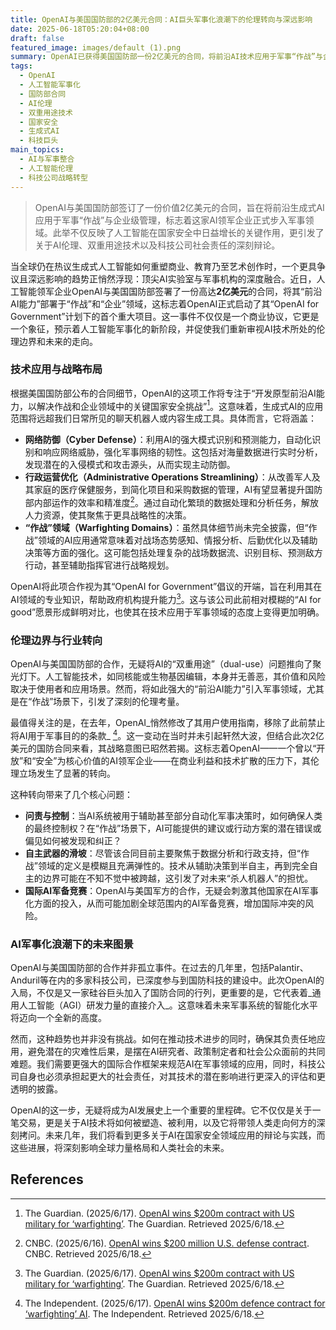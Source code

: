 ```yaml
---
title: OpenAI与美国国防部的2亿美元合同：AI巨头军事化浪潮下的伦理转向与深远影响
date: 2025-06-18T05:20:04+08:00
draft: false
featured_image: images/default (1).png
summary: OpenAI已获得美国国防部一份2亿美元的合同，将前沿AI技术应用于军事“作战”与企业行政管理，标志着其“OpenAI for Government”计划的启动。此举引发了对AI在国家安全中作用、伦理边界以及技术公司责任的深层探讨，尤其是在OpenAI近期移除其用户协议中禁止军事用途条款的背景下，预示着AI军事化的新阶段及其潜在的伦理困境。
tags: 
  - OpenAI
  - 人工智能军事化
  - 国防部合同
  - AI伦理
  - 双重用途技术
  - 国家安全
  - 生成式AI
  - 科技巨头
main_topics: 
  - AI与军事整合
  - 人工智能伦理
  - 科技公司战略转型
---
```


> OpenAI与美国国防部签订了一份价值2亿美元的合同，旨在将前沿生成式AI应用于军事“作战”与企业级管理，标志着这家AI领军企业正式步入军事领域。此举不仅反映了人工智能在国家安全中日益增长的关键作用，更引发了关于AI伦理、双重用途技术以及科技公司社会责任的深刻辩论。

当全球仍在热议生成式人工智能如何重塑商业、教育乃至艺术创作时，一个更具争议且深远影响的趋势正悄然浮现：顶尖AI实验室与军事机构的深度融合。近日，人工智能领军企业OpenAI与美国国防部签署了一份高达**2亿美元**的合同，将其“前沿AI能力”部署于“作战”和“企业”领域，这标志着OpenAI正式启动了其“OpenAI for Government”计划下的首个重大项目。这一事件不仅仅是一个商业协议，它更是一个象征，预示着人工智能军事化的新阶段，并促使我们重新审视AI技术所处的伦理边界和未来的走向。

### 技术应用与战略布局

根据美国国防部公布的合同细节，OpenAI的这项工作将专注于“开发原型前沿AI能力，以解决作战和企业领域中的关键国家安全挑战”[^1]。这意味着，生成式AI的应用范围将远超我们日常所见的聊天机器人或内容生成工具。具体而言，它将涵盖：

*   **网络防御（Cyber Defense）**：利用AI的强大模式识别和预测能力，自动化识别和响应网络威胁，强化军事网络的韧性。这包括对海量数据进行实时分析，发现潜在的入侵模式和攻击源头，从而实现主动防御。
*   **行政运营优化（Administrative Operations Streamlining）**：从改善军人及其家庭的医疗保健服务，到简化项目和采购数据的管理，AI有望显著提升国防部内部运作的效率和精准度[^3]。通过自动化繁琐的数据处理和分析任务，解放人力资源，使其聚焦于更具战略性的决策。
*   **“作战”领域（Warfighting Domains）**：虽然具体细节尚未完全披露，但“作战”领域的AI应用通常意味着对战场态势感知、情报分析、后勤优化以及辅助决策等方面的强化。这可能包括处理复杂的战场数据流、识别目标、预测敌方行动，甚至辅助指挥官进行战略规划。

OpenAI将此项合作视为其“OpenAI for Government”倡议的开端，旨在利用其在AI领域的专业知识，帮助政府机构提升能力[^1]。这与该公司此前相对模糊的“AI for good”愿景形成鲜明对比，也使其在技术应用于军事领域的态度上变得更加明确。

### 伦理边界与行业转向

OpenAI与美国国防部的合作，无疑将AI的“双重用途”（dual-use）问题推向了聚光灯下。人工智能技术，如同核能或生物基因编辑，本身并无善恶，其价值和风险取决于使用者和应用场景。然而，将如此强大的“前沿AI能力”引入军事领域，尤其是在“作战”场景下，引发了深刻的伦理考量。

最值得关注的是，在去年，OpenAI_悄然修改了其用户使用指南，移除了此前禁止将AI用于军事目的的条款_ [^2]。这一变动在当时并未引起轩然大波，但结合此次2亿美元的国防合同来看，其战略意图已昭然若揭。这标志着OpenAI——一个曾以“开放”和“安全”为核心价值的AI领军企业——在商业利益和技术扩散的压力下，其伦理立场发生了显著的转向。

这种转向带来了几个核心问题：

*   **问责与控制**：当AI系统被用于辅助甚至部分自动化军事决策时，如何确保人类的最终控制权？在“作战”场景下，AI可能提供的建议或行动方案的潜在错误或偏见如何被发现和纠正？
*   **自主武器的滑坡**：尽管该合同目前主要聚焦于数据分析和行政支持，但“作战”领域的定义是模糊且充满弹性的。技术从辅助决策到半自主，再到完全自主的边界可能在不知不觉中被跨越，这引发了对未来“杀人机器人”的担忧。
*   **国际AI军备竞赛**：OpenAI与美国军方的合作，无疑会刺激其他国家在AI军事化方面的投入，从而可能加剧全球范围内的AI军备竞赛，增加国际冲突的风险。

### AI军事化浪潮下的未来图景

OpenAI与美国国防部的合作并非孤立事件。在过去的几年里，包括Palantir、Anduril等在内的多家科技公司，已深度参与到国防科技的建设中。此次OpenAI的入局，不仅是又一家硅谷巨头加入了国防合同的行列，更重要的是，它代表着_通用人工智能（AGI）研发力量的直接介入_。这意味着未来军事系统的智能化水平将迈向一个全新的高度。

然而，这种趋势也并非没有挑战。如何在推动技术进步的同时，确保其负责任地应用，避免潜在的灾难性后果，是摆在AI研究者、政策制定者和社会公众面前的共同难题。我们需要更强大的国际合作框架来规范AI在军事领域的应用，同时，科技公司自身也必须承担起更大的社会责任，对其技术的潜在影响进行更深入的评估和更透明的披露。

OpenAI的这一步，无疑将成为AI发展史上一个重要的里程碑。它不仅仅是关于一笔交易，更是关于AI技术将如何被塑造、被利用，以及它将带领人类走向何方的深刻拷问。未来几年，我们将看到更多关于AI在国家安全领域应用的辩论与实践，而这些进展，将深刻影响全球力量格局和人类社会的未来。

## References
[^1]: The Guardian. (2025/6/17). [OpenAI wins $200m contract with US military for ‘warfighting’](https://www.theguardian.com/technology/2025/jun/17/openai-military-contract-warfighting). The Guardian. Retrieved 2025/6/18.
[^2]: The Independent. (2025/6/17). [OpenAI wins $200m defence contract for ‘warfighting’ AI](https://www.independent.co.uk/tech/openai-military-ai-war-chatgpt-b2771367.html). The Independent. Retrieved 2025/6/18.
[^3]: CNBC. (2025/6/16). [OpenAI wins $200 million U.S. defense contract](https://www.cnbc.com/2025/06/16/openai-wins-200-million-us-defense-contract.html). CNBC. Retrieved 2025/6/18.
[^4]: DCD. (2025/6/17). [OpenAI wins $200m US DoD contract for prototype AI "in both warfighting and enterprise domains"](https://www.datacenterdynamics.com/en/news/openai-wins-200m-us-dod-contract-for-prototype-ai-in-both-warfighting-and-enterprise-domains/). DCD. Retrieved 2025/6/18.
[^5]: Reuters. (2025/6/16). [OpenAI wins $200 million US defense contract](https://www.reuters.com/world/us/openai-wins-200-million-us-defense-contract-2025-06-16/). Reuters. Retrieved 2025/6/18.

